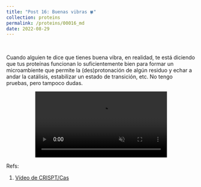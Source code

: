 ```yaml
---
title: "Post 16: Buenas vibras 🍀"
collection: proteins
permalink: /proteins/00016_md
date: 2022-08-29
---
```


&nbsp;

Cuando alguien te dice que tienes buena vibra, en realidad, te está diciendo que tus proteínas funcionan lo suficientemente bien para formar un microambiente que permite la (des)protonación de algún residuo y echar a andar la catálisis, estabilizar un estado de transición, etc. No tengo pruebas, pero tampoco dudas. 

<div>
<center>
<video width="350" autoplay="autoplay" loop="true" controls muted>
  <source src="/images/proteins/00016_md.mp4" type="video/mp4">
  Your browser does not support the video tag.
</video>
</center>
</div>


Refs:
1. [Vídeo de CRISPT/Cas](https://twitter.com/palermo_lab/status/1326245524828123136)
